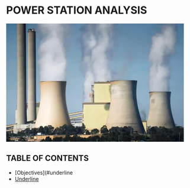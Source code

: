 # POWER STATION ANALYSIS
![Power Station](assets/images/Station_image.png)
## TABLE OF CONTENTS
- [Objectives](#underline
- [Underline](##underline)


